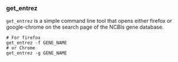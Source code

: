 ### get_entrez
`get_entrez` is a simple command line tool that opens either firefox or google-chrome on the search page of the NCBIs gene database.
```
# For firefox
get_entrez -f GENE_NAME
# or Chrome
get_entrez -g GENE_NAME
```

